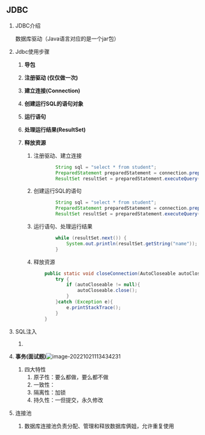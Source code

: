 ## JDBC

1. JDBC介绍

   数据库驱动（Java语言对应的是一个jar包）

2. Jdbc使用步骤

   1. **导包**

   2. **注册驱动 (仅仅做一次)**

   3. **建立连接(Connection)**

   4. **创建运行SQL的语句对象**

   5. **运行语句**

   6. **处理运行结果(ResultSet)**

   7. **释放资源**

      1. 注册驱动、建立连接

         ```java
                 String sql = "select * from student";
                 PreparedStatement preparedStatement = connection.prepareStatement(sql);
                 ResultSet resultSet = preparedStatement.executeQuery();
         ```

      2. 创建运行SQL的语句

         ```java
                 String sql = "select * from student";
                 PreparedStatement preparedStatement = connection.prepareStatement(sql);
                 ResultSet resultSet = preparedStatement.executeQuery();
         ```

         

      3. 运行语句、处理运行结果

         ```java
                 while (resultSet.next()) {
                     System.out.println(resultSet.getString("name"));
                 }
         ```

      4. 释放资源

         ```java
             public static void closeConnection(AutoCloseable autoCloseable){
                 try {
                     if (autoCloseable != null){
                         autoCloseable.close();
                     }
                 }catch (Exception e){
                     e.printStackTrace();
                 }
             }
         ```

3. SQL注入

   1. 

4. **事务(面试题)**![image-20221021113434231](C:\Users\lixuanhui\AppData\Roaming\Typora\typora-user-images\image-20221021113434231.png)

   1. 四大特性
      1. 原子性：要么都做，要么都不做
      2. 一致性：
      3. 隔离性：加锁
      4. 持久性：一但提交，永久修改

5. 连接池

   1. 数据库连接池负责分配、管理和释放数据库俩姐，允许重复使用
